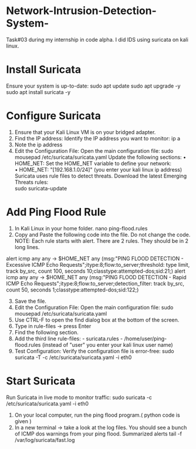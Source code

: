 # Network-Intrusion-Detection-System-
Task#03 during my internship in code alpha. I did IDS using suricata on kali linux.
# Install Suricata 
Ensure your system is up-to-date: 
sudo apt update 
sudo apt upgrade -y 
sudo apt install suricata -y
# Configure Suricata 
1. Ensure that your Kali Linux VM is on your bridged adapter. 
2. Find the IP address: Identify the IP address you want to monitor: 
ip a 
3. Note the ip address 
4. Edit the Configuration File: Open the main configuration file: 
sudo mousepad /etc/suricata/suricata.yaml
Update the following sections: 
• HOME_NET: Set the HOME_NET variable to define your network:  
• HOME_NET: "[192.168.1.0/24]" (you enter your kali linux ip address) 
Suricata uses rule files to detect threats. Download the latest Emerging Threats rules:  
sudo suricata-update 
# Add Ping Flood Rule 
1. In Kali Linux in your home folder. 
nano ping-flood.rules 
2. Copy and Paste the following code into the file. Do not change the code. 
NOTE: Each rule starts with alert. There are 2 rules. They should be in 2 long lines. 

alert icmp any any -> $HOME_NET any (msg:"PING FLOOD DETECTION - Excessive ICMP Echo Requests";itype:8;flow:to_server;threshold: type limit, track by_src, count 100, seconds 10;classtype:attempted-dos;sid:21;) 
alert icmp any any -> $HOME_NET any (msg:"PING FLOOD DETECTION - Rapid ICMP Echo Requests";itype:8;flow:to_server;detection_filter: track by_src, count 50, seconds 1;classtype:attempted-dos;sid:122;)

3. Save the file. 
4. Edit the Configuration File: Open the main configuration file: 
sudo mousepad /etc/suricata/suricata.yaml 
5. Use CTRL-F to open the find dialog box at the bottom of the screen. 
6. Type in rule-files → press Enter 
7. Find the following section. 
8. Add the third line 
rule-files: - suricata.rules - /home/user/ping-flood.rules (instead of "user" you enter your kali linux user name)
9. Test Configuration: Verify the configuration file is error-free: 
sudo suricata -T -c /etc/suricata/suricata.yaml -i eth0
# Start Suricata 
Run Suricata in live mode to monitor traffic: 
sudo suricata -c /etc/suricata/suricata.yaml -i eth0 
1. On your local computer, run the ping flood program.( python code is given ) 
2. In a new terminal → take a look at the log files. You should see a bunch of ICMP dos 
warnings from your ping flood. 
Summarized alerts 
tail -f /var/log/suricata/fast.log 
